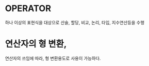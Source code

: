 # OPERATOR

하나 이상의 표현식을 대상으로 산술, 할당, 비교, 논리, 타입, 지수연산등을 수행

# 연산자의 형 변환,

연산자의 쓰임에 따라, 형 변환용도로 사용이 가능하다.
